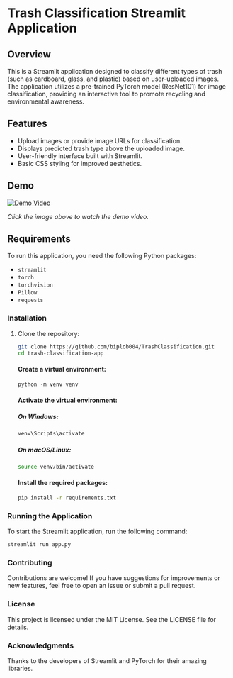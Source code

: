 # Trash Classification Streamlit Application

## Overview
This is a Streamlit application designed to classify different types of trash (such as cardboard, glass, and plastic) based on user-uploaded images. The application utilizes a pre-trained PyTorch model (ResNet101) for image classification, providing an interactive tool to promote recycling and environmental awareness.

## Features
- Upload images or provide image URLs for classification.
- Displays predicted trash type above the uploaded image.
- User-friendly interface built with Streamlit.
- Basic CSS styling for improved aesthetics.

## Demo
[![Demo Video](https://placeholder.jpg)](https://www.youtube.com/watch?v=placeholder_id)

*Click the image above to watch the demo video.*

## Requirements
To run this application, you need the following Python packages:

- `streamlit`
- `torch`
- `torchvision`
- `Pillow`
- `requests`

### Installation
1. Clone the repository:

   ```bash
   git clone https://github.com/biplob004/TrashClassification.git
   cd trash-classification-app
   ```

    #### Create a virtual environment:

    ```python
    python -m venv venv
    ```

    #### Activate the virtual environment:

     ##### On Windows:

     ```bash
     venv\Scripts\activate
     ```

     ##### On macOS/Linux:

     ```bash 
     source venv/bin/activate
     ```

    #### Install the required packages:

    ```bash 
    pip install -r requirements.txt
    ```

### Running the Application

To start the Streamlit application, run the following command:

```bash 
streamlit run app.py
```

### Contributing

Contributions are welcome! If you have suggestions for improvements or new features, feel free to open an issue or submit a pull request.

### License

This project is licensed under the MIT License. See the LICENSE file for details.

### Acknowledgments

Thanks to the developers of Streamlit and PyTorch for their amazing libraries.
